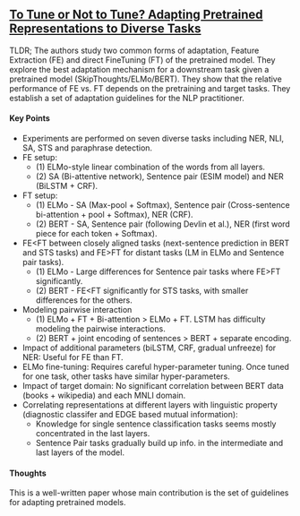 ## [To Tune or Not to Tune? Adapting Pretrained Representations to Diverse Tasks](https://arxiv.org/abs/1903.05987)

TLDR; The authors study two common forms of adaptation, Feature Extraction (FE) and direct FineTuning (FT) of the pretrained model. They explore the best adaptation mechanism for a downstream task given a pretrained model (SkipThoughts/ELMo/BERT). They show that the relative performance of FE vs. FT depends on the pretraining and target tasks. They establish a set of adaptation guidelines for the NLP practitioner. 

#### Key Points
- Experiments are performed on seven diverse tasks including NER, NLI, SA, STS and paraphrase detection.
- FE setup:
  - (1) ELMo-style linear combination of the words from all layers. 
  - (2) SA (Bi-attentive network), Sentence pair (ESIM model) and NER (BiLSTM + CRF).
- FT setup:
  - (1) ELMo - SA (Max-pool + Softmax), Sentence pair (Cross-sentence bi-attention + pool + Softmax), NER (CRF).
  - (2) BERT - SA, Sentence pair (following Devlin et al.), NER (first word piece for each token + Softmax).
- FE<FT between closely aligned tasks (next-sentence prediction in BERT and STS tasks) and FE>FT for distant tasks (LM in ELMo and Sentence pair tasks).
  - (1) ELMo - Large differences for Sentence pair tasks where FE>FT significantly.
  - (2) BERT - FE<FT significantly for STS tasks, with smaller differences for the others.
- Modeling pairwise interaction
  - (1) ELMo + FT + Bi-attention > ELMo + FT. LSTM has difficulty modeling the pairwise interactions.
  - (2) BERT + joint encoding of sentences > BERT + separate encoding.
- Impact of additional parameters (biLSTM, CRF, gradual unfreeze) for NER: Useful for FE than FT.
- ELMo fine-tuning: Requires careful hyper-parameter tuning. Once tuned for one task, other tasks have similar hyper-parameters.
- Impact of target domain: No significant correlation between BERT data (books + wikipedia) and each MNLI domain.
- Correlating representations at different layers with linguistic property (diagnostic classifer and EDGE based mutual information):
  - Knowledge for single sentence classification tasks seems mostly concentrated in the last layers.
  - Sentence Pair tasks gradually build up info. in the intermediate and last layers of the model.

#### Thoughts
This is a well-written paper whose main contribution is the set of guidelines for adapting pretrained models. 


